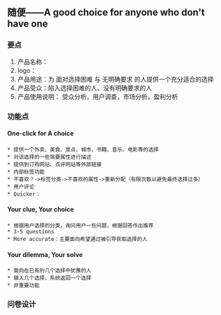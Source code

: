 ## 随便——A good choice for anyone who don't have one

### 要点
1. 产品名称：
2. logo：
3. 产品用途：为 面对选择困难 与 无明确要求 的人提供一个充分适合的选择
4. 产品受众：陷入选择困难的人、没有明确要求的人
5. 产品使用说明：
受众分析，用户调查，市场分析，盈利分析




### 功能点
#### One-click for A choice
	* 提供一个外卖、美食、景点、城市、书籍、音乐、电影等的选择
	* 对该选择的一些简要属性进行描述
	* 提供到订购网站、点评网站等外部链接
	* 内部标签功能
	* 不喜欢？->标签分类->不喜欢的属性->重新分配（有限次数以避免最终选择过多）
	* 用户评论
	* Quicker：

#### Your clue, Your choice
	* 根据用户选择的分类，询问用户一些问题，根据回答作出推荐
	* 3-5 questions
	* More accurate：主要面向希望通过被引导获取选择的人

#### Your dilemma, Your solve
	* 面向在已有的几个选择中犹豫的人
	* 输入几个选择，系统返回一个选择
	* 非重要功能

### 问卷设计